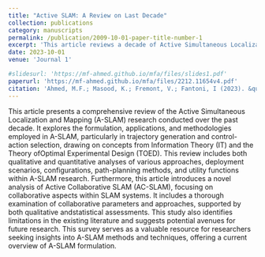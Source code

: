 ```yaml
---
title: "Active SLAM: A Review on Last Decade"
collection: publications
category: manuscripts
permalink: /publication/2009-10-01-paper-title-number-1
excerpt: 'This article reviews a decade of Active Simultaneous Localization and Mapping (A-SLAM) research, focusing on trajectory planning, control strategies, and methods informed by Information Theory and Optimal Experimental Design. It analyzes A-SLAM approaches, configurations, and deployment scenarios while introducing a novel perspective on Active Collaborative SLAM (AC-SLAM). The study identifies research gaps, suggests future directions, and provides a concise resource for A-SLAM methodologies.'
date: 2023-10-01
venue: 'Journal 1'

#slidesurl: 'https://mf-ahmed.github.io/mfa/files/slides1.pdf'
paperurl: 'https://mf-ahmed.github.io/mfa/files/2212.11654v4.pdf'
citation: 'Ahmed, M.F.; Masood, K.; Fremont, V.; Fantoni, I (2023). &quot;Active SLAM: A Review on Last Decade.&quot; <i>Sensors</i>. 23,8097.'
---
```



 This article presents a comprehensive review of the Active Simultaneous Localization
 and Mapping (A-SLAM) research conducted over the past decade. It explores the formulation,
 applications, and methodologies employed in A-SLAM, particularly in trajectory generation and
 control-action selection, drawing on concepts from Information Theory (IT) and the Theory ofOptimal
 Experimental Design (TOED). This review includes both qualitative and quantitative analyses of
 various approaches, deployment scenarios, configurations, path-planning methods, and utility
 functions within A-SLAM research. Furthermore, this article introduces a novel analysis of Active
 Collaborative SLAM (AC-SLAM), focusing on collaborative aspects within SLAM systems. It includes
 a thorough examination of collaborative parameters and approaches, supported by both qualitative
 andstatistical assessments. This study also identifies limitations in the existing literature and suggests
 potential avenues for future research. This survey serves as a valuable resource for researchers seeking
 insights into A-SLAM methods and techniques, offering a current overview of A-SLAM formulation.